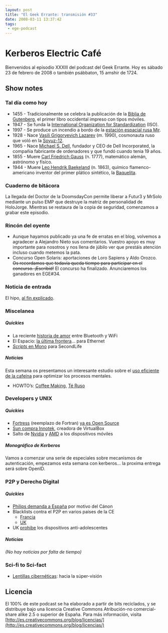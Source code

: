 ```yaml
---
layout: post
title: "El Geek Errante: transmisión #33"
date: 2008-03-11 13:37:42
tags:
 - ege-podcast
---
```


# Kerberos Electric Café
Bienvenidos al episodio XXXIII del podcast del Geek Errante. Hoy es sábado 23 de febrero de 2008 o también psábbaton, 15 amshir de 1724.

## Show notes

### Tal día como hoy
- 1455 - Tradicionalmente se celebra la publicación de la [Biblia de Gutenberg](http://www.hrc.utexas.edu/exhibitions/permanent/gutenbergbible/#top), el primer libro occidental impreso con tipos móviles.
- 1947 - Se funda la [International Organization for Standardization](http://www.iso.org/iso/home/about/the_iso_story.htm) (ISO).
- 1997 - Se produce un incendio a bordo de la [estación espacial rusa Mir](http://www.bbc.co.uk/spanish/especiales/mir/1997.stm).
- 1928 - Nace [Vasili Grigoryevich Lazarev](https://en.wikipedia.org/wiki/Vasily_Lazarev) (m. 1990), cosmonauta ruso que voló en la [Soyuz-12](http://astronautix.com/s/soyuz12.html).
- 1965 - Nace [Michael S. Dell](https://en.wikipedia.org/wiki/Michael_Dell), fundador y CEO de Dell Incorporated, la compañia fabricante de ordenadores y que fundó cuando tenia 19 años.
- 1855 - Muere [Carl Friedrich Gauss](https://en.wikipedia.org/wiki/Carl_Friedrich_Gauss) (n. 1777), matemático alemán, astrónomo y físíco.
- 1944 - Muere [Leo Hendrik Baekeland](https://www.chemheritage.org/historical-profile/leo-hendrik-baekeland) (n. 1863), químico flamenco-americano inventor del primer plático sintético, la [Baquelita](https://es.wikipedia.org/wiki/Baquelita).

### Cuaderno de bitácora
La llegada del Doctor de la DoomsdayCon permite liberar a Futur3 y MrSolo mediante un pulso EMP que destruye la matriz de personalidad de HoloJorge. Mientras se restaura de la copia de seguridad, comenzamos a grabar este episodio.

### Rincón del oyente
- Aunque hayamos publicado ya una fe de erratas en el blog, volvemos a agradecer a Alejandro Nieto sus comentarios. Vuestro apoyo es muy importante para nosotros y nos llena de júbilo ver que prestáis atención incluso cuando metemos la pata.
- Concurso Open Solaris: aportaciones de Loro Sapiens y Aldo Orozco. ~~Os recordamos que todavía queda tiempo para participar en el concurso. ¡Escribid!~~ El concurso ha finalizado. Anunciaremos los ganadores en EGE#34.

### Noticia de entrada
El hipo, [al fin explicado](https://www.wired.com/2008/02/evolution-expla/).

### Miscelanea

##### Quickies
- La reciente [historia de amor](https://www.engadget.com/2008/02/10/bluetooth-sig-looks-at-bluetooth-wifi-to-hasten-transfers/) entre Bluetooth y WiFi
- El Espacio: [la última frontera](http://www.eweek.com/c/a/IT-Infrastructure/Space-The-Final-Frontier-for-Ethernet)… para Ethernet
- [*Scripts* en Mono](http://tirania.org/blog/archive/2008/Jan-29.html) para SecondLife

##### Noticias
Esta semana os presentamos un interesante estudio sobre el [uso eficiente de la cafeína](http://scienceblogs.com/developingintelligence/2008/02/11/optimally-wired-a-caffeine-use/) para optimizar los procesos mentales.
- HOWTO’s: [Coffee Making](http://www.tldp.org/HOWTO/Coffee.html), [Té Ruso](http://web.archive.org/web/20080705055014/http://home.fazekas.hu/~nagydani/rth/Russian-tea-HOWTO-v2.html)

### Developers y UNIX

##### Quickies
- [Fortress](https://en.wikipedia.org/wiki/Fortress_(programming_language)) (reemplazo de Fortran) [ya es Open Source](https://www.cnet.com/news/suns-fortran-replacement-goes-open-source/)
- [Sun compra Innotek](http://web.archive.org/web/20080503222719/http://www.sun.com/aboutsun/pr/2008-02/sunflash.20080212.1.xml?intcmp=hp2008feb12_innotek_read), creadora de VirtualBox
- Salto de [Nvidia](http://web.archive.org/web/20080705211824/http://www.engadgetmobile.com/2008/02/13/hands-on-with-nvidias-apx-2500-and-yeah-it-plays-quake/) y [AMD](https://hipertextual.com/archivo/2008/02/el-que-faltaba-amd-ahora-tambien-en-moviles/) a los dispositivos móviles

##### Monográfico de Kerberos
Vamos a comenzar una serie de especiales sobre mecanismos de autenticación, empezamos esta semana con kerberos… la proxima entrega será sobre OpenID.

### P2P y Derecho Digital

##### Quickies
- [Philips demanda a España](http://espana.barrapunto.com/article.pl?sid=08/02/14/0931202&from=rss) por motivo del Cánon
- Blacklists contra el P2P en varios países de la CE
    - [Francia](http://tecnologia.elpais.com/tecnologia/2008/02/11/actualidad/1202722080_850215.html)
    - [UK](http://news.bbc.co.uk/2/hi/technology/7246403.stm)
- UK [prohibe](http://web.archive.org/web/20080512083727/http://www.timesonline.co.uk/tol/news/uk/article3356157.ece) los dispositivos anti-adolescentes

##### Noticias
*(No hay noticias por falta de tiempo)*

### Sci-fi to Sci-fact
- [Lentillas cibernéticas](http://web.archive.org/web/20080619085633/http://uwnews.washington.edu/ni/article.asp?articleID=39094): hacia la súper-visión

## Licencia
El 100% de este podcast se ha elaborado a partir de bits reciclados, y se distribuye bajo una licencia Creative Commons Atribución-no comercial-share alike 2.5 o superior de España. Para más información, visita [http://es.creativecommons.org/blog/licencias/](http://es.creativecommons.org/blog/licencias/)

